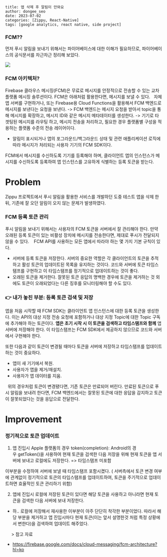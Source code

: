 ```
title: 앱 삭제 후 알림이 안와요
author: dongee_seo
date: 2023-07-02
categories: [Zippu, React-Native]
tags: [google analytics, react native, side project]
```

### FCM??
먼저 푸시 알림을 보내기 위해서는 파이어베이스에 대한 이해가 필요하므로, 파이어베이스의 공식문서를 차근차근 정리해 보았다.

![](https://velog.velcdn.com/images/seod0209/post/63aab086-d070-426a-bdce-3c5ca44b13d5/image.png)

### FCM 아키텍처?
Firebase 클라우스 메시징(FCM)은 무료로 메시지를 안정적으로 전송할 수 있는 교차 플랫폼 메시징 솔루션이다. FCM은 아래처럼 활용한다면, 메시지를 보낼 수 있다.
 
자체 앱 서버를 구현하거나, 또는 Firebase용 Cloud Functions을 활용해서 FCM 백엔드로 메시지를 보낸다는 요청을 보낸다.
-> FCM 백엔드는 메시지 요청을 받아서 topic을 통해 메시지를 확장하고, 
메시지 ID와 같은 메시지 메타데이터를 생성한다.
-> 기기로 타겟팅된 메시지를 라우팅 하고, 메시지 전송을 처리하고, 필요한 경우 플랫폼별 구성을 적용하는 플랫폼 수준의 전송 레이어이다.

- 알림이 표시되거나 앱의 포그라운드/백그라운드 상태 및 관련 애플리케이션 로직에 따라 메시지가 처리되는 사용자 기기의 FCM SDK이다.

FCM에서 메시지를 수신하도록 기기를 등록해야 하며, 클라이언트 앱의 인스턴스가 메시지를 수신하도록 등록하여 앱 인스턴스를 고유하게 식별하는 등록 토큰을 받는다. 

# Problem

Zippu 프로젝트에서 푸시 알림을 활용한 서비스를 개발하던 도중 테스트 앱을 삭제 한 뒤, 기존에 잘 오던 알림이 오지 않는 문제가 발생하였다.

### FCM 등록 토큰 관리
 푸시 알림을 보내기 위해서는 사용자의 FCM 토큰을 서버에서 잘 관리해야 한다. 만약 오래된 등록 토큰이 있는 비활성 장치에 메시지를 전송한다면, 제대로 푸시가 전달되지 않을 수 있다. 
 
FCM API를 사용하는 모든 앱에서 따라야 하는 몇 가지 기본 규칙이 있다. 
 
- 서버에 등록 토큰을 저장한다.
	서버의 중요한 역할은 각 클라이언트의 토큰을 추적하고 활성 토큰의 업데이트된 목록을 유지하는 것이다. 코드와 서버에 토큰 타임스탬프를 구현하고 이 타임스탬프를 정기적으로 업데이트하는 것이 좋다.
- 오래된 토큰을 제거한다.
	잘못된 토큰 응답의 명백한 경우에 토큰을 제거하는 것 외에도 토큰이 오래되었다는 다른 징후를 모니터링해야 할 수도 있다. 


### 👉 내가 놓친 부분: 등록 토큰 검색 및 저장 
앱을 처음 시작할 때 FCM SDK는 클라이언트 앱 인스턴스에 대한 등록 토큰을 생성한다. 이는 API의 대상 지정 전송 요청에 포함하거나 대상 지정 Topic에 대한 Topic 구독에 추가해야 하는 토큰이다. **앱은 초기 시작 시 이 토큰을 검색하고 타임스탬프와 함께** 앱 서버에 저장해야 한다. 이 타임스탬프는 FCM SDK에서 제공하지 않으므로 코드와 서버에서 구현해야 한다.

또한 다음과 같이 토큰이 변경될 때마다 토큰을 서버에 저장하고 타임스탬프를 업데이트하는 것이 중요하다.
 

- 앱이 새 기기에서 복원.
- 사용자가 앱을 제거/재설치.
- 사용자가 앱 데이터를 지움.

 
위의 경우처럼 토큰이 변경됐다면, 기존 토큰은 만료되어 버린다. 만료된 토큰으로 푸시 알림을 보내려 한다면, FCM 백엔드에서는 잘못된 토큰에 대한 응답을 감지하고 토큰이 잘못되었다는 것을 응답으로 전달한다.

# Improvement
### 정기적으로 토큰 업데이트

1. 앱 진입시 Apple 플랫폼의 경우 token(completion): Android의 경우 getToken()을 사용하여 현재 토큰을 검색한 다음 저장을 위해 현재 토큰을 앱 서버에 보내고 로컬에도 저장한다. => 타임스탬프 미포함

이부분을 수정하여 서버에 보낼 때 타임스탬프 포함시켰다.
( 서버측에서 토큰 변경 여부에 관계없이 정기적으로 토큰의 타임스탬프를 업데이트하여, 토큰을 주기적으로 업데이트하면 효율적인 토큰 관리하기 위함)

2. 앱에 진입시 로컬에 저장된 토큰이 있다면 해당 토큰을 사용하고 아니라면 현재 토큰을 검색한 다음 서버에 보내 저장한다.
- 하.. 로컬에 저장해서 재사용한 이부분이 아주 단단히 착각한 부분이었다. 따라서 해당 부분을 제거하고 앱 진입시마다  현재 토큰(이는 앞서 설명한것 처럼 특정 상황에서 변한다)을 검색하여 업데이트 해주었다. 

 
 
 > 참고 자료
- https://firebase.google.com/docs/cloud-messaging/fcm-architecture?hl=ko